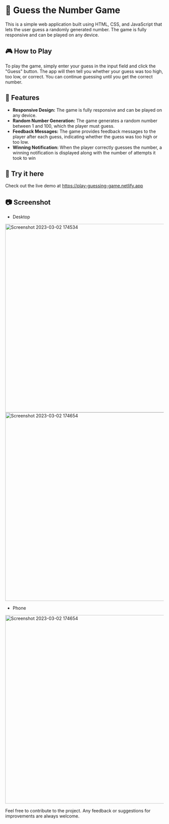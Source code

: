# 🤔 Guess the Number Game
This is a simple web application built using HTML, CSS, and JavaScript that lets the user guess a randomly generated number. The game is fully responsive and can be played on any device.

## 🎮 How to Play
To play the game, simply enter your guess in the input field and click the "Guess" button. The app will then tell you whether your guess was too high, too low, or correct. You can continue guessing until you get the correct number.

## 🌟 Features
- **Responsive Design:** The game is fully responsive and can be played on any device.
- **Random Number Generation:** The game generates a random number between 1 and 100, which the player must guess.
- **Feedback Messages:** The game provides feedback messages to the player after each guess, indicating whether the guess was too high or too low.
- **Winning Notification:** When the player correctly guesses the number, a winning notification is displayed along with the number of attempts it took to win

## 🚀 Try it here
Check out the live demo at https://play-guessing-game.netlify.app

## 📷 Screenshot

- Desktop

<img height="600" alt="Screenshot 2023-03-02 174534" src="https://user-images.githubusercontent.com/96219910/222431176-dd229fc2-bbb5-44e4-b28e-22bd04d6e556.png">

<img height="600" alt="Screenshot 2023-03-02 174654" src="https://user-images.githubusercontent.com/96219910/222431160-20d85fde-f19b-4fcd-9aa7-44530182eb4a.png">

- Phone

<img height="600" alt="Screenshot 2023-03-02 174654" src="https://user-images.githubusercontent.com/96219910/222431782-22044e55-160d-4207-b7fa-ca3c621997ba.jpg">



Feel free to contribute to the project. Any feedback or suggestions for improvements are always welcome.
